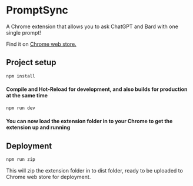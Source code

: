 
# PromptSync

A Chrome extension that allows you to ask ChatGPT and Bard with one single prompt!

Find it on [Chrome web store.](https://chrome.google.com/webstore/detail/promptsync/inidphchdjjbmjlacjlkjlopllbidljk?hl)

## Project setup

```sh
npm install
```

#### Compile and Hot-Reload for development, and also builds for production at the same time

```sh
npm run dev
```

#### You can now load the extension folder in to your Chrome to get the extension up and running

## Deployment

```sh
npm run zip
```

This will zip the extension folder in to dist folder, ready to be uploaded to Chrome web store for deployment.
